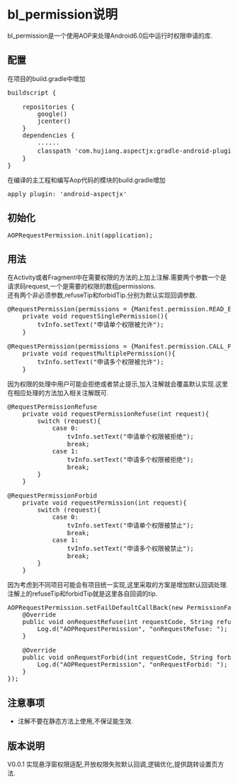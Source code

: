 # bl_permission说明
bl_permission是一个使用AOP来处理Android6.0后中运行时权限申请的库.

## 配置
在项目的build.gradle中增加
<pre>
buildscript {

    repositories {
        google()
        jcenter()
    }
    dependencies {
        ......
        classpath 'com.hujiang.aspectjx:gradle-android-plugin-aspectjx:2.0.4'//aop配置
    }
}
</pre>
在编译的主工程和编写Aop代码的模块的build.gradle增加
<pre>
apply plugin: 'android-aspectjx'
</pre>
## 初始化
<pre>
AOPRequestPermission.init(application);
</pre>
## 用法
在Activity或者Fragment中在需要权限的方法的上加上注解.需要两个参数一个是请求码request,一个是需要的权限的数组permissions.  
还有两个非必须参数,refuseTip和forbidTip.分别为默认实现回调参数.
<pre>
@RequestPermission(permissions = {Manifest.permission.READ_EXTERNAL_STORAGE}, request = 0)
    private void requestSinglePermission(){
        tvInfo.setText("申请单个权限被允许");
    }

@RequestPermission(permissions = {Manifest.permission.CALL_PHONE, Manifest.permission.CAMERA}, request = 1)
    private void requestMultiplePermission(){
        tvInfo.setText("申请多个权限被允许");
    }
</pre>
因为权限的处理中用户可能会拒绝或者禁止提示,加入注解就会覆盖默认实现.这里在相应处理的方法加入相关注解既可.
<pre>
@RequestPermissionRefuse
    private void requestPermissionRefuse(int request){
        switch (request){
            case 0:
                tvInfo.setText("申请单个权限被拒绝");
                break;
            case 1:
                tvInfo.setText("申请多个权限被拒绝");
                break;
        }
    }

@RequestPermissionForbid
    private void requestPermission(int request){
        switch (request){
            case 0:
                tvInfo.setText("申请单个权限被禁止");
                break;
            case 1:
                tvInfo.setText("申请多个权限被禁止");
                break;
        }
    }
</pre>
因为考虑到不同项目可能会有项目统一实现,这里采取的方案是增加默认回调处理.注解上的refuseTip和forbidTip就是这里各自回调的tip.
<pre>
AOPRequestPermission.setFailDefaultCallBack(new PermissionFailDefaultCallBack() {
    @Override
    public void onRequestRefuse(int requestCode, String refuseTip) {
        Log.d("AOPRequestPermission", "onRequestRefuse: ");
    }
    
    @Override
    public void onRequestForbid(int requestCode, String forbidTip) {
        Log.d("AOPRequestPermission", "onRequestForbid: ");
    }
});
</pre>
## 注意事项
+ 注解不要在静态方法上使用,不保证能生效.

## 版本说明
V0.0.1 实现悬浮窗权限适配,开放权限失败默认回调,逻辑优化,提供跳转设置页方法.

